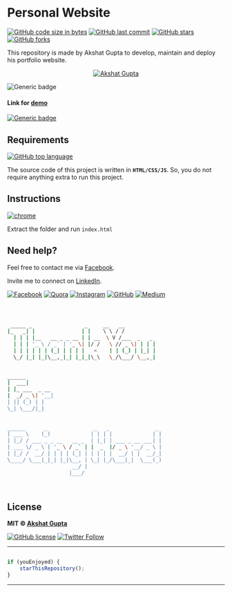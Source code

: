 # Personal Website

[![GitHub code size in bytes](https://img.shields.io/github/languages/code-size/akshatvg/akshatvg.github.io?logo=github&style=social)](https://github.com/akshatvg/) [![GitHub last commit](https://img.shields.io/github/last-commit/akshatvg/akshatvg.github.io?style=social&logo=git)](https://github.com/akshatvg/) [![GitHub stars](https://img.shields.io/github/stars/akshatvg/akshatvg.github.io?style=social)](https://github.com/akshatvg/akshatvg.github.io/stargazers) [![GitHub forks](https://img.shields.io/github/forks/akshatvg/akshatvg.github.io?style=social&logo=git)](https://github.com/akshatvg/akshatvg.github.io/network)

This repository is made by Akshat Gupta to develop, maintain and deploy his portfolio website.

<p align="center">
<a href="https://www.akshatvg.com">
<img src="https://github.com/akshatvg/akshatvg.github.io/blob/master/assets/img/Public_Speaking_akshatvg.jpg" alt="Akshat Gupta"/>
</a>
</p>

![Generic badge](https://img.shields.io/badge/Akshat-Gupta-orange) 

#### Link for [demo](https://www.akshatvg.com) 
[![Generic badge](https://img.shields.io/badge/view-demo-orange)](https://www.akshatvg.com)

## Requirements

[![GitHub top language](https://img.shields.io/github/languages/top/akshatvg/akshatvg.github.io?logo=javascript&style=social)](https://github.com/akshatvg/)

The source code of this project is written in **`HTML/CSS/JS`**. So, you do not require anything extra to run this project.

## Instructions

[![chrome](https://img.shields.io/badge/Open-index.html-lightgrey.svg?logo=google-chrome&style=popout&logoColor=red)](https://www.akshatvg.com)

Extract the folder and run `index.html`


## Need help?


Feel free to contact me via [Facebook](https://www.facebook.com/akshatvg).

Invite me to connect on [LinkedIn](https://www.linkedin.com/in/akshatvg/).

[![Facebook](https://img.shields.io/badge/Facebook-add-blue.svg?logo=facebook&logoColor=white)](https://www.facebook.com/akshatvg) [![Quora](https://img.shields.io/badge/Quora-ask-red.svg?logo=quora)](https://www.quora.com/profile/Akshat-Gupta-279) [![Instagram](https://img.shields.io/badge/Instagram-follow-purple.svg?logo=instagram&logoColor=white)](https://www.instagram.com/akshatvg/) [![GitHub](https://img.shields.io/badge/Snapchat-add-yellow.svg?logo=snapchat&logoColor=white)](https://www.snapchat.com/add/akshatvg) [![Medium](https://img.shields.io/badge/Medium-follow-black.svg?logo=medium&logoColor=white)](https://medium.com/@akshatvg)


```bash



 _____ _                 _     __   __            
|_   _| |               | |    \ \ / /            
  | | | |__   __ _ _ __ | | __  \ V /___  _   _   
  | | | '_ \ / _` | '_ \| |/ /   \ // _ \| | | |  
  | | | | | | (_| | | | |   <    | | (_) | |_| |  
  \_/ |_| |_|\__,_|_| |_|_|\_\   \_/\___/ \__,_|  
                                                  
                                                  
______                                            
|  ___|                                           
| |_ ___  _ __                                    
|  _/ _ \| '__|                                   
| || (_) | |                                      
\_| \___/|_|                                      
                                                  
                                                  
______      _               _   _               _ 
| ___ \    (_)             | | | |             | |
| |_/ / ___ _ _ __   __ _  | |_| | ___ _ __ ___| |
| ___ \/ _ \ | '_ \ / _` | |  _  |/ _ \ '__/ _ \ |
| |_/ /  __/ | | | | (_| | | | | |  __/ | |  __/_|
\____/ \___|_|_| |_|\__, | \_| |_/\___|_|  \___(_)
                     __/ |                        
                    |___/                         

 


```

## License

**MIT &copy; [Akshat Gupta](https://github.com/akshatvg/akshatvg.github.io/blob/master/LICENSE)**

[![GitHub license](https://img.shields.io/github/license/akshatvg/akshatvg.github.io?style=social&logo=github)](https://github.com/akshatvg/akshatvg.github.io/blob/master/LICENSE) [![Twitter Follow](https://img.shields.io/twitter/follow/akshatvg?style=social)](https://twitter.com/akshatvg)

---------

```javascript

if (youEnjoyed) {
    starThisRepository();
}

```

-----------
